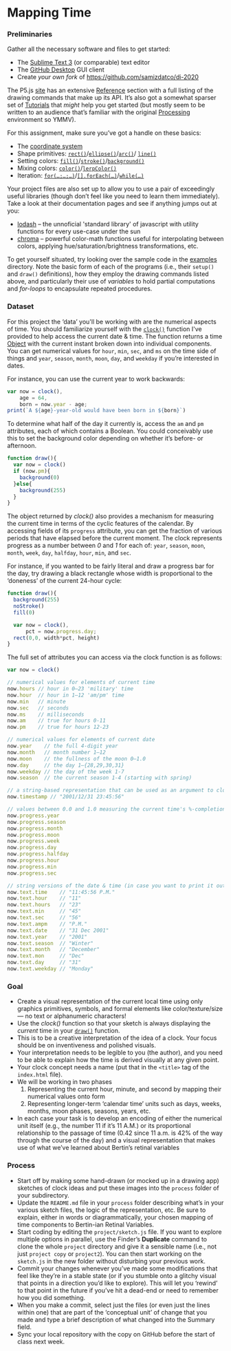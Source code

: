 # Mapping Time

### Preliminaries

Gather all the necessary software and files to get started:

- The [Sublime Text 3](http://www.sublimetext.com) (or comparable) text editor
- The [GitHub Desktop](https://desktop.github.com) GUI client
- Create *your own fork* of https://github.com/samizdatco/di-2020

The P5.js [site](https://p5js.org) has an extensive [Reference](https://p5js.org/reference/) section with a full listing of the drawing commands that make up its API. It’s also got a somewhat sparser set of [Tutorials](https://p5js.org/learn/) that *might* help you get started (but mostly seem to be written to an audience that’s familiar with the original [Processing](http://processing.org/) environment so YMMV).

For this assignment, make sure you’ve got a handle on these basics:

- The [coordinate system](https://processing.org/tutorials/drawing/)
- Shape primitives: [`rect()`](https://p5js.org/reference/#/p5/rect)/[`ellipse()`](https://p5js.org/reference/#/p5/ellipse)/[`arc()`](https://p5js.org/reference/#/p5/arc)/
[`line()`](https://p5js.org/reference/#/p5/line)
- Setting colors: [`fill()`](https://p5js.org/reference/#/p5/fill)/[`stroke()`](https://p5js.org/reference/#/p5/stroke)/[`background()`](https://p5js.org/reference/#/p5/background)
- Mixing colors: [`color()`](https://p5js.org/reference/#/p5/color)/[`lerpColor()`](https://p5js.org/reference/#/p5/lerpColor)
- Iteration: [`for(…;…;…)`](https://developer.mozilla.org/en-US/docs/Web/JavaScript/Reference/Statements/for)/[`[].forEach(…)`](https://developer.mozilla.org/en-US/docs/Web/JavaScript/Reference/Global_Objects/Array/forEach)/[`while(…)`](https://developer.mozilla.org/en-US/docs/Web/JavaScript/Reference/Statements/while)

Your project files are also set up to allow you to use a pair of exceedingly useful libraries (though don’t feel like you need to learn them immediately). Take a look at their documentation pages and see if anything jumps out at you:

* [lodash](https://lodash.com/docs) – the unnoficial 'standard library' of javascript with utility functions for every use-case under the sun
* [chroma](https://vis4.net/chromajs/) – powerful color-math functions useful for interpolating between colors, applying hue/saturation/brightness transformations, etc.

To get yourself situated, try looking over the sample code in the [examples](./examples) directory. Note the basic form of each of the programs (i.e., their `setup()` and `draw()` definitions), how they employ the drawing commands listed above, and particularly their use of *variables* to hold partial computations and *for-loops* to encapsulate repeated procedures.


### Dataset

For this project the ‘data’ you'll be working with are the numerical aspects of time. You should familiarize yourself with the [`clock()`](libraries/clock.js) function I've provided to help access the current date & time. The function returns a time [Object](https://developer.mozilla.org/en-US/docs/Learn/JavaScript/Objects/Basics) with the current instant broken down into individual components. You can get numerical values for `hour`, `min`, `sec`, and `ms` on the time side of things and `year`, `season`, `month`, `moon`, `day`, and `weekday` if you’re interested in dates.

For instance, you can use the current year to work backwards:

```js
var now = clock(),
    age = 64,
    born = now.year - age;
print(`A ${age}-year-old would have been born in ${born}`)
```

To determine what half of the day it currently is, access the `am` and `pm` attributes, each of which contains a Boolean. You could conceivably use this to set the background color depending on whether it’s before- or afternoon.

```js
function draw(){
  var now = clock()
  if (now.pm){
    background(0)
  }else{
    background(255)
  }
}
```

The object returned by *clock()* also provides a mechanism for measuring the current time in terms of the cyclic features of the calendar. By accessing fields of its `progress` attribute, you can get the fraction of various periods that have elapsed before the current moment. The clock represents progress as a number between *0* and *1* for each of: `year`, `season`, `moon`, `month`, `week`, `day`, `halfday`, `hour`, `min`, and `sec`.

For instance, if you wanted to be fairly literal and draw a progress bar for the day, try drawing a black rectangle whose width is proportional to the ‘doneness’ of the current 24-hour cycle:

```js
function draw(){
  background(255)
  noStroke()
  fill(0)

  var now = clock(),
      pct = now.progress.day;
  rect(0,0, width*pct, height)
}
```


The full set of attributes you can access via the clock function is as follows:

```js
var now = clock()

// numerical values for elements of current time
now.hours // hour in 0–23 'military' time
now.hour  // hour in 1–12 'am/pm' time
now.min   // minute
now.sec   // seconds
now.ms    // milliseconds
now.am    // true for hours 0-11
now.pm    // true for hours 12-23

// numerical values for elements of current date
now.year    // the full 4-digit year
now.month   // month number 1–12
now.moon    // the fullness of the moon 0–1.0
now.day     // the day 1–{28,29,30,31}
now.weekday // the day of the week 1-7
now.season  // the current season 1-4 (starting with spring)

// a string-based representation that can be used as an argument to clockStart
now.timestamp // "2001/12/31 23:45:56"

// values between 0.0 and 1.0 measuring the current time's %-completion of various cycles
now.progress.year
now.progress.season
now.progress.month
now.progress.moon
now.progress.week
now.progress.day
now.progress.halfday
now.progress.hour
now.progress.min
now.progress.sec

// string versions of the date & time (in case you want to print it out)
now.text.time    // "11:45:56 P.M."
now.text.hour    // "11"
now.text.hours   // "23"
now.text.min     // "45"
now.text.sec     // "56"
now.text.ampm    // "P.M."
now.text.date    // "31 Dec 2001"
now.text.year    // "2001"
now.text.season  // "Winter"
now.text.month   // "December"
now.text.mon     // "Dec"
now.text.day     // "31"
now.text.weekday // "Monday"
```

### Goal

- Create a visual representation of the current local time using only graphics primitives, symbols, and formal elements like color/texture/size — no text or alphanumeric characters!
- Use the *clock()* function so that your sketch is always displaying the *current* time in your [`draw()`](https://p5js.org/reference/#/p5/draw) function.
- This is to be a creative interpretation of the idea of a clock. Your focus should be on inventiveness and polished visuals.
- Your interpretation needs to be legible to you (the author), and you need to be able to explain how the time is derived visually at any given point.
- Your clock concept needs a name (put that in the `<title>` tag of the `index.html` file).
- We will be working in two phases
    1. Representing the current hour, minute, and second by mapping their numerical values onto form
    2. Representing longer-term ‘calendar time’ units such as days, weeks, months, moon phases, seasons, years, etc.
- In each case your task is to develop an encoding of either the numerical unit itself (e.g., the number 11 if it’s 11 A.M.) or its proportional relationship to the passage of time (0.42 since 11 a.m. is 42% of the way through the course of the day) and a visual representation that makes use of what we’ve learned about Bertin’s retinal variables


### Process

- Start off by making some hand-drawn (or mocked up in a drawing app) sketches of clock ideas and put these images into the `process` folder of your subdirectory.
- Update the `README.md` file in your `process` folder describing what’s in your various sketch files, the logic of the representation, etc. Be sure to explain, either in words or diagrammatically, your chosen mapping of time components to Bertin-ian Retinal Variables.
- Start coding by editing the `project/sketch.js` file. If you want to explore multiple options in parallel, use the Finder’s **Duplicate** command to clone the whole `project` directory and give it a sensible name (i.e., not just `project copy` or `project2`). You can then start working on the `sketch.js` in the new folder without disturbing your previous work.
- Commit your changes whenever you’ve made some modifications that feel like they’re in a stable state (or if you stumble onto a glitchy visual that points in a direction you’d like to explore). This will let you ‘rewind’ to that point in the future if you’ve hit a dead-end or need to remember how you did something.
- When you make a commit, select just the files (or even just the lines within one) that are part of the ‘conceptual unit’ of change that you made and type a brief description of what changed into the Summary field.
- Sync your local repository with the copy on GitHub before the start of class next week.
